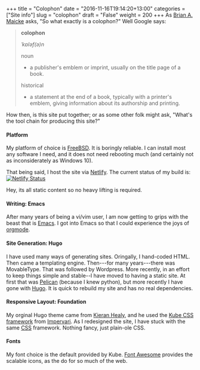 +++
title = "Colophon"
date = "2016-11-16T19:14:20+13:00"
categories = ["Site info"]
slug = "colophon"
draft = "False"
weight = 200
+++
As [Brian A. Maicke](https://www.personal.psu.edu/bam49/notebook/colophon/) asks, "So what exactly is a colophon?" Well Google says:

> **colophon**
>
> *ˈkɒləf(ə)n*
>
> noun
>
> * a publisher's emblem or imprint, usually on the title page of a book.
>
> historical
>
> * a statement at the end of a book, typically with a printer's emblem, giving information about its authorship and printing.

How then, is this site put together; or as some other folk might ask, "What's the tool chain for producing this site?"


#### Platform

My platform of choice is [FreeBSD](https://www.freebsd.org/). It is
boringly reliable. I can install most any software I need, and it does
not need rebooting much (and certainly not as inconsiderately as
Windows 10).

That being said, I host the site via [Netlify](https://netlify.com).
The current status of my build is: [![Netlify
Status](https://api.netlify.com/api/v1/badges/cf268698-6366-4bb2-9b47-e4543db35806/deploy-status)](https://app.netlify.com/sites/petersmith/deploys)

Hey, its all static content so no heavy lifting is required.

#### Writing: Emacs

After many years of being a vi/vim user, I am now getting to grips
with the beast that is [Emacs](https://www.gnu.org/software/emacs/). I
got into Emacs so that I could experience the joys of
[orgmode](https://orgmode.org/).

#### Site Generation: Hugo

I have used many ways of generating sites. Oringally, I hand-coded
HTML. Then came a templating engine. Then---for many years---there was
MovableType. That was followed by Wordpress. More recently, in an
effort to keep things simple and stable--I have moved to having a
static site. At first that was [Pelican](https://blog.getpelican.com/)
(because I knew python), but more recently I have gone with
[Hugo](https://gohugo.io/). It is quick to rebuild my site and has no
real dependencies.

#### Responsive Layout: Foundation

My orginal Hugo theme came from [Kieran
Healy](https://kieranhealy.org/), and he used the [Kube CSS
framework](https://imperavi.com/kube/) from
[Impervari](https://imperavi.com/). As I redesigned the site, I have
stuck with the same
[CSS](https://en.wikipedia.org/wiki/Cascading_Style_Sheets) framework.
Nothing fancy, just plain-ole CSS.

#### Fonts

My font choice is the default provided by Kube. [Font
Awesome](https://fontawesome.io/) provides the scalable icons, as the
do for so much of the web.

